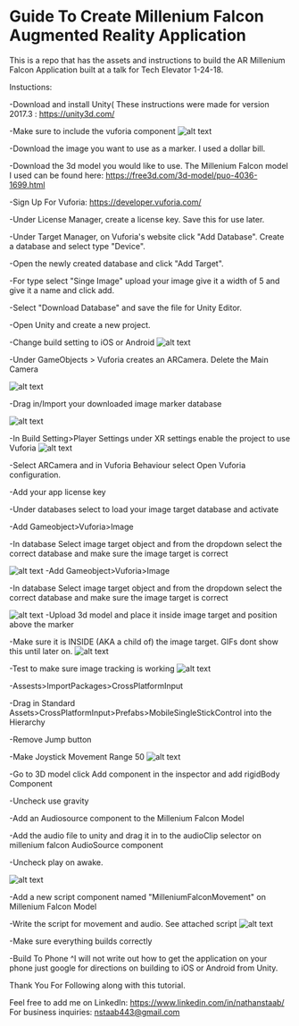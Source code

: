 # Guide To Create Millenium Falcon Augmented Reality Application

This is a repo that has the assets and instructions to build the AR Millenium Falcon Application built at a talk for Tech Elevator 1-24-18.

Instuctions:

-Download and install Unity( These instructions were made for version 2017.3 : https://unity3d.com/

-Make sure to include the vuforia component
![alt text](https://github.com/nstaab1/ARPresentationAppWalkThrough/blob/master/screenshots/vuforiaInstallation%200.png)

-Download the image you want to use as a marker. I used a dollar bill.

-Download the 3d model you would like to use. The Millenium Falcon model I used can be found here: https://free3d.com/3d-model/puo-4036-1699.html

-Sign Up For Vuforia: https://developer.vuforia.com/

-Under License Manager, create a license key. Save this for use later.

-Under Target Manager, on Vuforia's website click "Add Database". Create a database and select type "Device".

-Open the newly created database and click "Add Target".

-For type select "Singe Image" upload your image give it a width of 5 and give it a name and click add.

-Select "Download Database" and save the file for Unity Editor.

-Open Unity and create a new project.

-Change build setting to iOS or Android
![alt text](https://github.com/nstaab1/ARPresentationAppWalkThrough/blob/master/screenshots/changeBuildSettings.gif)

-Under GameObjects > Vuforia creates an ARCamera. Delete the Main Camera

![alt text](https://github.com/nstaab1/ARPresentationAppWalkThrough/blob/master/screenshots/addArCamera.gif)

-Drag in/Import your downloaded image marker database

![alt text](https://github.com/nstaab1/ARPresentationAppWalkThrough/blob/master/screenshots/importImageMarkerDatabase.gif)

-In Build Setting>Player Settings under XR settings enable the project to use Vuforia
![alt text](https://github.com/nstaab1/ARPresentationAppWalkThrough/blob/master/screenshots/changeXrSettings.gif)

-Select ARCamera and in Vuforia Behaviour select Open Vuforia configuration.

-Add your app license key

-Under databases select to load your image target database and activate

-Add Gameobject>Vuforia>Image	

-In database Select image target object and from the dropdown select the correct database and make sure the image target is correct

![alt text](https://github.com/nstaab1/ARPresentationAppWalkThrough/blob/master/screenshots/addKeyAndDatabse.gif)
-Add Gameobject>Vuforia>Image	

-In database Select image target object and from the dropdown select the correct database and make sure the image target is correct

![alt text](https://github.com/nstaab1/ARPresentationAppWalkThrough/blob/master/screenshots/addImageTarget.gif)
-Upload 3d model and place it inside image target and position above the marker

-Make sure it is INSIDE (AKA a child of) the image target. GIFs dont show this until later on.
![alt text](https://github.com/nstaab1/ARPresentationAppWalkThrough/blob/master/screenshots/upload%203d%20model.gif)

-Test to make sure image tracking is working
![alt text](https://github.com/nstaab1/ARPresentationAppWalkThrough/blob/master/screenshots/confirmTrackingIsWorking.gif)

-Assests>ImportPackages>CrossPlatformInput

-Drag in Standard Assets>CrossPlatformInput>Prefabs>MobileSingleStickControl into the Hierarchy

-Remove Jump button

-Make Joystick Movement Range 50
![alt text](https://github.com/nstaab1/ARPresentationAppWalkThrough/blob/master/screenshots/addjoystick.gif)

-Go to 3D model  click Add component in the inspector and add rigidBody Component

-Uncheck use gravity

-Add an Audiosource component to the Millenium Falcon Model

-Add the audio file to unity and drag it in to the audioClip selector on millenium falcon AudioSource component

-Uncheck play on awake.

![alt text](https://github.com/nstaab1/ARPresentationAppWalkThrough/blob/master/screenshots/rbAndAudio.gif)

-Add a new script component named "MilleniumFalconMovement" on Millenium Falcon Model

-Write the script for movement and audio. See attached script
![alt text](https://github.com/nstaab1/ARPresentationAppWalkThrough/blob/master/screenshots/addScript.gif)

-Make sure everything builds correctly



-Build To Phone
^I will not write out how to get the application on your phone just google for directions on building to iOS or Android from Unity.


Thank You For Following along with this tutorial. 

Feel free to add me on LinkedIn: https://www.linkedin.com/in/nathanstaab/
For business inquiries: nstaab443@gmail.com



